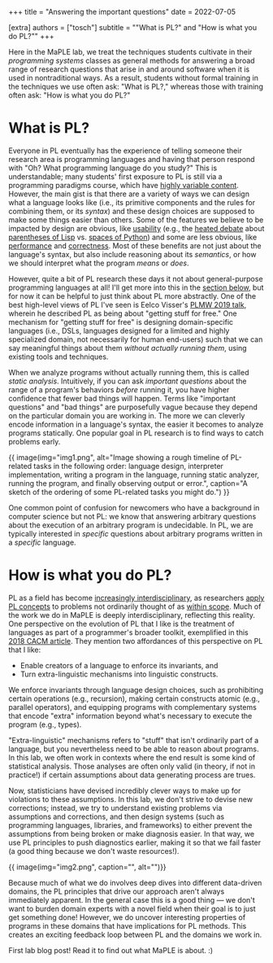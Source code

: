 +++
title = "Answering the important questions"
date = 2022-07-05

[extra]
authors = ["tosch"]
subtitle = "\"What is PL?\" and \"How is what you do PL?\""
+++

Here in the MaPLE lab, we treat the techniques students cultivate in their _programming systems_ classes as general methods for answering a broad range of research questions that arise in and around software when it is used in nontraditional ways.  As a result, students without formal training in the techniques we use often ask: "What is PL?," whereas those with training often ask: "How is what you do PL?" 

<!-- This blog post seeks to clarify these questions.  -->

<!-- more -->

# What is PL?

Everyone in PL eventually has the experience of telling someone their research area is programming languages and having that person respond with "Oh? What programming language do you study?" This is understandable; many students' first exposure to PL is still via a programming paradigms course, which have [highly variable content](https://blog.sigplan.org/2021/01/28/re-imagining-the-programming-paradigms-course/). However, the main gist is that there are a variety of ways we can design what a language looks like (i.e., its primitive components and the rules for combining them, or its _syntax_) and these design choices are supposed to make some things easier than others. Some of the features we believe to be impacted by design are obvious, like [usability](https://blog.sigplan.org/2021/07/06/programming-languages-human-computer-interaction-continuing-the-story-at-splash-2020/) (e.g., the [heated debate](https://wiki.c2.com/?WhyWeHateLisp) about [parentheses of Lisp](https://andreyorst.gitlab.io/posts/2020-12-03-we-need-to-talk-about-parentheses/) vs. [spaces of Python](https://groups.google.com/g/comp.lang.lisp/c/g2K3bDeWTdg)) and some are less obvious, like [performance](https://willcrichton.net/notes/systems-programming/) and [correctness](https://danluu.com/empirical-pl/). Most of these benefits are not just about the language's syntax, but also include reasoning about its _semantics_, or how we should interpret what the program _means_ or _does_. 

However, quite a bit of PL research these days it not about general-purpose programming languages at all!  I'll get more into this in the [section below](#how-is-what-you-do-pl), but for now it can be helpful to just think about PL more abstractly. One of the best high-level views of PL I've seen is Eelco Visser's [PLMW 2019 talk](https://www.youtube.com/watch?v=vyF5d-EFIwU&t), wherein he described PL as being about "getting stuff for free." One mechanism for "getting stuff for free" is designing domain-specific languages (i.e., DSLs, languages designed for a limited and highly specialized domain, not necessarily for human end-users) such that we can say meaningful things about them _without actually running them_, using existing tools and techniques.  

When we analyze programs without actually running them, this is called _static analysis_. Intuitively, if you can ask _important questions_ about the range of a program's behaviors _before_ running it, you have higher confidence that fewer bad things will happen. Terms like "important questions" and "bad things" are purposefully vague because they depend on the particular domain you are working in. The more we can cleverly encode information in a language's syntax, the easier it becomes to analyze programs statically. One popular goal in PL research is to find ways to catch problems early.  

{{ image(img="img1.png", 
         alt="Image showing a rough timeline of PL-related tasks in the following order: language design, interpreter implementation, writing a program in the language, running static analyzer, running the program, and finally observing output or error.", 
         caption="A sketch of the ordering of some PL-related tasks you might do.") }}


One common point of confusion for newcomers who have a background in computer science but not PL: we know that answering arbitrary questions about the execution of an arbitrary program is undecidable. In PL, we are typically interested in _specific_ questions about arbitrary programs written in a _specific_ language.

# How is what you do PL?

PL as a field has become [increasingly interdisciplinary](http://www.pl-enthusiast.net/2015/05/27/what-is-pl-research-and-how-is-it-useful/), as researchers [apply PL concepts](http://www.pl-enthusiast.net/2019/02/04/what-is-pl-research-the-talk/) to problems not ordinarily thought of as [within scope](https://blog.sigplan.org/2020/07/29/increasing-the-impact-of-pl-research/). Much of the work we do in MaPLE is deeply interdisciplinary, reflecting this reality. 
One perspective on the evolution of PL that I like is the treatment of languages as part of a programmer's broader toolkit, exemplified in this [2018 CACM article](https://cacm.acm.org/magazines/2018/3/225475-a-programmable-programming-language/fulltext). They mention two affordances of this perspective on PL that I like:

* Enable creators of a language to enforce its invariants, and
* Turn extra-linguistic mechanisms into linguistic constructs. 

We enforce invariants through language design choices, such as prohibiting certain operations (e.g., recursion), making certain constructs atomic (e.g., parallel operators), and equipping programs with complementary systems that encode "extra" information beyond what's necessary to execute the program (e.g., types). 

"Extra-linguistic" mechanisms refers to "stuff" that isn't ordinarily part of a language, but you nevertheless need to be able to reason about programs. In this lab, we often work in contexts where the end result is some kind of statistical analysis. Those analyses are often only valid (in theory, if not in practice!) if certain assumptions about data generating process are trues. 

Now, statisticians have devised incredibly clever ways to make up for violations to these assumptions. In this lab, we don't strive to devise new corrections; instead, we try to understand existing problems via assumptions and corrections, and then design systems (such as programming languages, libraries, and frameworks) to either prevent the assumptions from being broken or make diagnosis easier. In that way, we use PL principles to push diagnostics earlier, making it so that we fail faster (a good thing because we don't waste resources!). 

{{ image(img="img2.png",
         caption="",
         alt="")}}

Because much of what we do involves deep dives into different data-driven domains, the PL principles that drive our approach aren't always immediately apparent. In the general case this is a good thing &mdash; we don't want to burden domain experts with a novel field when their goal is to just get something done! However, we do uncover interesting properties of programs in these domains that have implications for PL methods. This creates an exciting feedback loop between PL and the domains we work in. 


<span class="tweet">
First lab blog post! Read it to find out what MaPLE is about. :)
<!-- Need to keep a database that matches blog posts to tweet hashes. Use this to select out the tweet to reply to. -->
<!-- Also want to have a check that the tweet is 180chars-length of blog post url (which probably means we want something that compresses the url to a fixed length) -->
</span>



